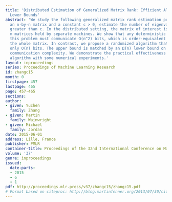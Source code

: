 ```yaml
---
title: 'Distributed Estimation of Generalized Matrix Rank: Efficient Algorithms and
  Lower Bounds'
abstract: 'We study the following generalized matrix rank estimation problem: given
  an n-by-n matrix and a constant c > 0, estimate the number of eigenvalues that are
  greater than c. In the distributed setting, the matrix of interest is the sum of
  m matrices held by separate machines. We show that any deterministic algorithm solving
  this problem must communicate Ω(n^2) bits, which is order-equivalent to transmitting
  the whole matrix. In contrast, we propose a randomized algorithm that communicates
  only O(n) bits. The upper bound is matched by an Ω(n) lower bound on the randomized
  communication complexity. We demonstrate the practical effectiveness of the proposed
  algorithm with some numerical experiments.'
layout: inproceedings
series: Proceedings of Machine Learning Research
id: zhangc15
month: 0
firstpage: 457
lastpage: 465
page: 457-465
sections: 
author:
- given: Yuchen
  family: Zhang
- given: Martin
  family: Wainwright
- given: Michael
  family: Jordan
date: 2015-06-01
address: Lille, France
publisher: PMLR
container-title: Proceedings of the 32nd International Conference on Machine Learning
volume: '37'
genre: inproceedings
issued:
  date-parts:
  - 2015
  - 6
  - 1
pdf: http://proceedings.mlr.press/v37/zhangc15/zhangc15.pdf
# Format based on citeproc: http://blog.martinfenner.org/2013/07/30/citeproc-yaml-for-bibliographies/
---
```

